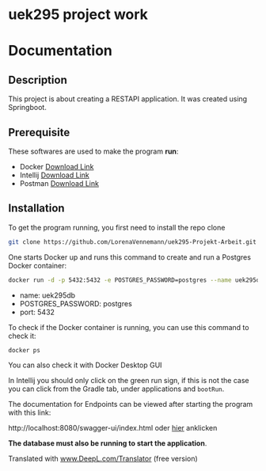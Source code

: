 # uek295 project work
# Documentation

## Description

This project is about creating a RESTAPI application. It was created using Springboot.

## Prerequisite

These softwares are used to make the program **run**:

- Docker [Download Link](https://docs.docker.com/get-docker/)
- Intellij [Download Link](https://www.jetbrains.com/idea/)
- Postman [Download Link](https://www.postman.com/downloads/)

## Installation

To get the program running, you first need to install the repo clone


```bash
git clone https://github.com/LorenaVennemann/uek295-Projekt-Arbeit.git

```

One starts Docker up and runs this command to create and run a Postgres Docker container:

```bash
docker run -d -p 5432:5432 -e POSTGRES_PASSWORD=postgres --name uek295db postgres
```

- name: uek295db
- POSTGRES_PASSWORD: postgres
- port: 5432

To check if the Docker container is running, you can use this command to check it:

```bash
docker ps
```
You can also check it with Docker Desktop GUI

In Intellij you should only click on the green run sign, if this is not the case you can click from the Gradle tab, under applications and `bootRun`.

The documentation for Endpoints can be viewed after starting the program with this link:

http://localhost:8080/swagger-ui/index.html oder [hier](http://localhost:8080/swagger-ui/index.html) anklicken

**The database must also be running to start the application**.

Translated with www.DeepL.com/Translator (free version)
